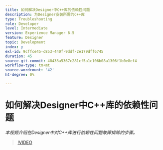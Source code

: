 ```yaml
---
title: 如何解决Designer中C++库的依赖性问题
description: 为Designer安装所需的C++库
type: Troubleshooting
role: Developer
level: Intermediate
version: Experience Manager 6.5
feature: Designer
topic: Development
index: y
exl-id: 9cffce45-c853-440f-9ddf-2e179dff6745
duration: 45
source-git-commit: 48433a5367c281cf5a1c106b08a1306f1b0e8ef4
workflow-type: tm+mt
source-wordcount: '42'
ht-degree: 0%

---
```


# 如何解决Designer中C++库的依赖性问题

*本视频介绍在Designer中对C++库进行依赖性问题故障排除的步骤。*

>[!VIDEO](https://video.tv.adobe.com/v/335576?quality=12&learn=on)
